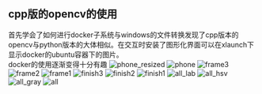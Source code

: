 ## cpp版的opencv的使用
首先学会了如何进行docker子系统与windows的文件转换发现了cpp版本的opencv与python版本的大体相似。在交互时安装了图形化界面可以在xlaunch下显示docker的ubuntu容器下的图片。  
docker的使用逐渐变得十分有趣
![phone_resized](https://github.com/user-attachments/assets/ad664e2e-5524-46cc-a9ee-2addb55b19ad)
![phone](https://github.com/user-attachments/assets/814aaf08-a551-475a-970f-c8d4944a5c60)
![frame3](https://github.com/user-attachments/assets/bdc4ba3d-c71c-4e63-b1cc-0aba1c2a7497)
![frame2](https://github.com/user-attachments/assets/37e89bfb-93b0-48b1-a35b-f85caf78d179)
![frame1](https://github.com/user-attachments/assets/ba9ffe82-0886-4269-9f00-7e37d4c4febf)
![finish3](https://github.com/user-attachments/assets/269fb91f-da58-40af-a46a-14d3c335df98)
![finish2](https://github.com/user-attachments/assets/6effbb12-e565-45e6-8109-77cc40d64434)
![finish1](https://github.com/user-attachments/assets/101cd45c-c54e-46ed-9564-bec57950a36d)
![all_lab](https://github.com/user-attachments/assets/8ecb8f54-5342-421e-a799-447c7c681f39)
![all_hsv](https://github.com/user-attachments/assets/0b51f206-3eba-4a5a-88c4-73d0cd31d3e0)
![all_gray](https://github.com/user-attachments/assets/ada27e77-7e09-429f-85a2-7d8df595ed3f)
![all](https://github.com/user-attachments/assets/e5a2f141-9552-48c8-be12-f28b66a990ab)
